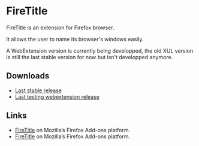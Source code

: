 FireTitle
=========

FireTitle is an extension for Firefox browser.

It allows the user to name its browser's windows easily.

A WebExtension version is currently being developped, the old XUL version is
still the last stable version for now but isn't developped anymore.

## Downloads

* [Last stable release](https://addons.mozilla.org/firefox/downloads/latest/1298/)
* [Last testing webextension release](https://addons.mozilla.org/firefox/downloads/latest/715281/)

## Links

* [FireTitle](https://addons.mozilla.org/firefox/addon/firetitle/) on Mozilla’s Firefox Add-ons platform.
* [FireTitle](https://addons.mozilla.org/firefox/addon/crappy-firetitle/) on Mozilla’s Firefox Add-ons platform.
